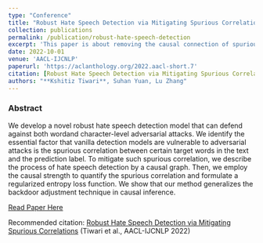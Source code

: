 ```yaml
---
type: "Conference"
title: "Robust Hate Speech Detection via Mitigating Spurious Correlations"
collection: publications
permalink: /publication/robust-hate-speech-detection
excerpt: 'This paper is about removing the causal connection of spuriously correlated words to develop a robust hate speech detection model.'
date: 2022-10-01
venue: 'AACL-IJCNLP'
paperurl: 'https://aclanthology.org/2022.aacl-short.7'
citation: [Robust Hate Speech Detection via Mitigating Spurious Correlations](https://aclanthology.org/2022.aacl-short.7) (Tiwari et al., AACL-IJCNLP 2022)
authors: "**Kshitiz Tiwari**, Suhan Yuan, Lu Zhang"
---
```

<h3> Abstract </h3>
We develop a novel robust hate speech detection model that can defend against both wordand character-level adversarial attacks. We identify the essential factor that vanilla detection models are vulnerable to adversarial attacks is the spurious correlation between certain target words in the text and the prediction label. To mitigate such spurious correlation, we describe the process of hate speech detection by a causal graph. Then, we employ the causal strength to quantify the spurious correlation and formulate a regularized entropy loss function. We show that our method generalizes the backdoor adjustment technique in causal inference.

[Read Paper Here](https://aclanthology.org/2022.aacl-short.7.pdf)

Recommended citation: [Robust Hate Speech Detection via Mitigating Spurious Correlations](https://aclanthology.org/2022.aacl-short.7) (Tiwari et al., AACL-IJCNLP 2022)